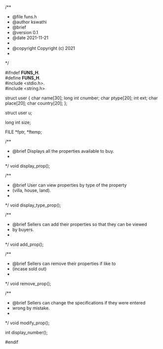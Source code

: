 
/**
 * @file funs.h
 * @author kswathi
 * @brief 
 * @version 0.1
 * @date 2021-11-21
 * 
 * @copyright Copyright (c) 2021
 * 
 */

#ifndef __FUNS_H__.<br>
#define __FUNS_H__.<br>
#include <stdio.h>.<br>
#include <string.h><br>

struct user
{
    char name[30];
    long int cnumber;
    char ptype[20];
    int ext;
    char place[20];
    char country[20];
};

struct user u;

long int size;

FILE *fptr, *ftemp;

/**
 * @brief Displays all the properties available to buy.
 * 
 */
void display_prop();

/**
 * @brief User can view properties by type of the property
 * (villa, house, land).
 * 
 */
void display_type_prop();

/**
 * @brief Sellers can add their properties so that they can be viewed 
 * by buyers.
 * 
 */
void add_prop();

/**
 * @brief Sellers can remove their properties if like to
 * (incase sold out)
 * 
 */
void remove_prop();

/**
 * @brief Sellers can change the specifications if they were entered 
 * wrong by mistake.
 * 
 */
void modify_prop();

int display_number();

#endif










